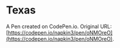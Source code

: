 # Texas

A Pen created on CodePen.io. Original URL: [https://codepen.io/napkin3/pen/oNMOreO](https://codepen.io/napkin3/pen/oNMOreO).

